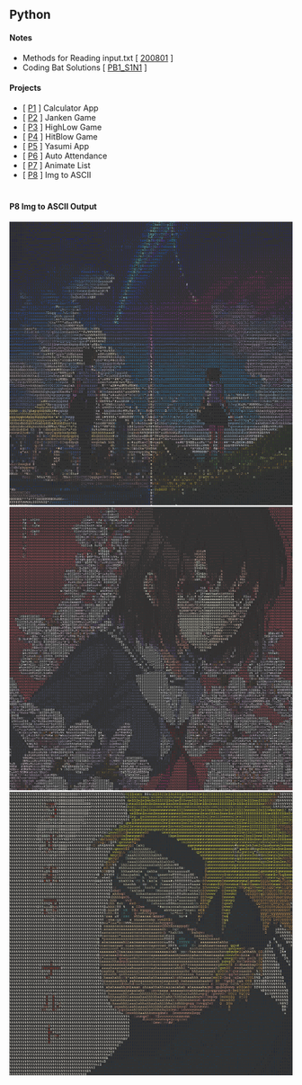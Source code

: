 ## **Python**

#### **Notes**
- Methods for Reading input.txt [ [200801](./Notes/200801.md) ]
- Coding Bat Solutions [ [PB1_S1N1](./Notes/PB1_S1N1.py) ]


#### **Projects**
- [ [P1](./Projects/P1_Calculator.py) ] Calculator App
- [ [P2](./Projects/P2_JankenGame.py) ] Janken Game
- [ [P3](./Projects/P3_HighLowGame.py) ] HighLow Game
- [ [P4](./Projects/P4_HitBlowGame.py) ] HitBlow Game
- [ [P5](./Projects/P5_YasumiApp.py) ] Yasumi App
- [ [P6](./Projects/P6_AutoAttendance.py) ] Auto Attendance
- [ [P7](./Projects/P7_AnimateList.py) ] Animate List
- [ [P8](./Projects/P8_ImgToAscii.py) ] Img to ASCII

#
#### **P8 Img to ASCII Output**
<p align="center">
  <img src="./Projects/Output/P8_Output1.png">
  <img src="./Projects/Output/P8_Output2.png">
  <img src="./Projects/Output/P8_Output3.png">
</p>
